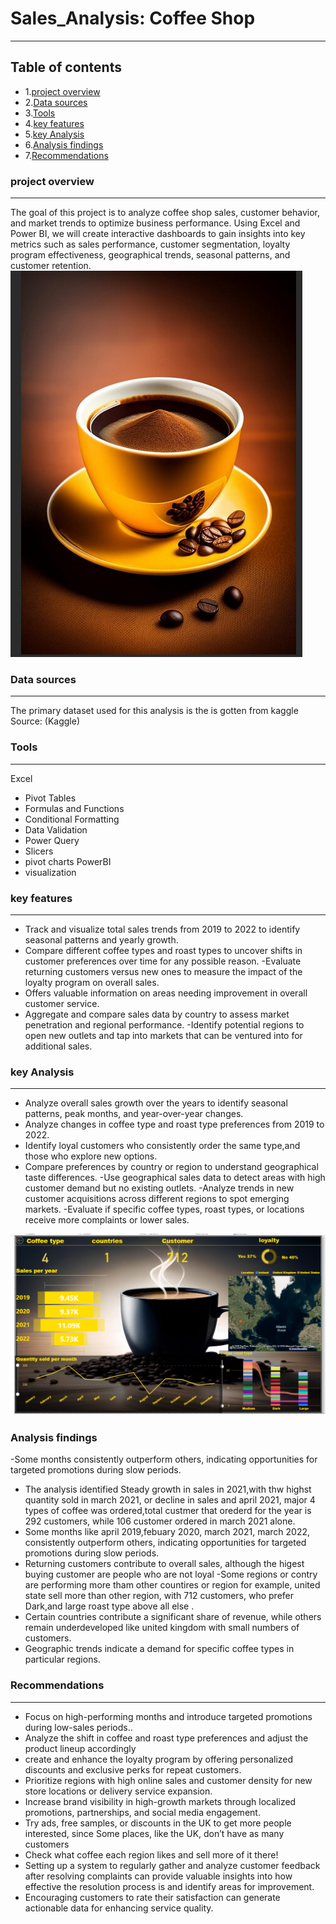 # Sales_Analysis: Coffee Shop
---
## Table of contents 
- 1.[project overview](#project-overview)
- 2.[Data sources](#data-sources) 
- 3.[Tools](#tools)
- 4.[key features](#key-features)
- 5.[key Analysis](#key-analysis)
- 6.[Analysis findings](#analysis-findings)
- 7.[Recommendations](#recommendations)

### project overview
---
The goal of this project is to analyze coffee shop sales, customer behavior, and market trends to optimize business performance. Using Excel and Power BI,
we will create interactive dashboards to gain insights into key metrics such as sales performance, customer segmentation, loyalty program effectiveness, geographical trends, seasonal patterns,
and customer retention.
![Dashboard](https://github.com/FebeianBELLO/coffee-sales-Analysis-using-Excel/blob/main/cof2.png)


### Data sources 
---
The primary dataset used for this analysis is the is gotten from kaggle 
Source: (Kaggle)
### Tools
---
Excel
- Pivot Tables
- Formulas and Functions
- Conditional Formatting
- Data Validation
- Power Query
- Slicers
- pivot charts
PowerBI
- visualization
### key features
---
- Track and visualize total sales trends from 2019 to 2022 to identify seasonal patterns and yearly growth.
- Compare different coffee types and roast types to uncover shifts in customer preferences over time for any possible reason.
-Evaluate returning customers versus new ones to measure the impact of the loyalty program on overall sales.
- Offers valuable information on areas needing improvement in  overall customer service.
- Aggregate and compare sales data by country to assess market penetration and regional performance.
-Identify potential regions to open new outlets and tap into markets that can be ventured into for additional sales.
### key Analysis 
---
- Analyze overall sales growth over the years to identify seasonal patterns, peak months, and year-over-year changes.
- Analyze changes in coffee type and roast type preferences from 2019 to 2022.
- Identify loyal customers who consistently order the same type,and those who explore new options.
- Compare preferences by country or region to understand geographical taste differences.
-Use geographical sales data to detect areas with high customer demand but no existing outlets.
-Analyze trends in new customer acquisitions across different regions to spot emerging markets.
-Evaluate if specific coffee types, roast types, or locations receive more complaints or lower sales.

![Dashboard](https://github.com/FebeianBELLO/coffee-sales-Analysis-using-Excel/blob/main/coffe_sales_ANALYSIS.png)


### Analysis findings 
-Some months consistently outperform others, indicating opportunities for targeted promotions during slow periods.
- The analysis identified Steady growth in sales in 2021,with thw highst quantity sold in march 2021, or decline in sales and april 2021, major 4 types of coffee was ordered,total custmer that orederd for the year is   292 customers, while 106 customer ordered in march 2021 alone.
- Some months like april 2019,febuary 2020, march 2021, march 2022, consistently outperform others, indicating opportunities for targeted promotions during slow periods.
- Returning customers contribute to overall sales, although the higest buying customer are people who are  not loyal 
-Some regions or contry are performing more tham other countires or region for example, united state sell more than other region, with 712 customers, who prefer Dark,and large roast type above all else .
- Certain countries contribute a significant share of revenue, while others remain underdeveloped like united kingdom with small numbers of customers.
- Geographic trends indicate a demand for specific coffee types in particular regions.

### Recommendations
---
- Focus on high-performing months and introduce targeted promotions during low-sales periods..
- Analyze the shift in coffee and roast type preferences and adjust the product lineup accordingly
- create and enhance the loyalty program by offering personalized discounts and exclusive perks for repeat customers.
- Prioritize regions with high online sales and customer density for new store locations or delivery service expansion.
- Increase brand visibility in high-growth markets through localized promotions, partnerships, and social media engagement.
- Try ads, free samples, or discounts in the UK to get more people interested, since Some places, like the UK, don’t have as many customers 
- Check what coffee each region likes and sell more of it there!
- Setting up a system to regularly gather and analyze customer feedback after resolving complaints can provide valuable insights into how effective the resolution process is and identify areas for improvement.
- Encouraging customers to rate their satisfaction can generate actionable data for enhancing service quality.






